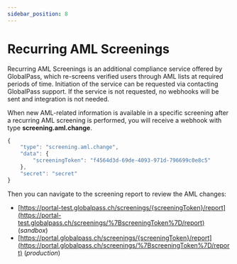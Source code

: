 ```yaml
---
sidebar_position: 8
---
```

# Recurring AML Screenings

Recurring AML Screenings is an additional compliance service offered by GlobalPass, which re-screens verified users through AML lists at required periods of time. Initiation of the service can be requested via contacting GlobalPass support. If the service is not requested, no webhooks will be sent and integration is not needed.

When new AML-related information is available in a specific screening after a recurring AML screening is performed, you will receive a webhook with type **screening.aml.change**.

```js title="Example webhook"
{
    "type": "screening.aml.change",
    "data": {
        "screeningToken": "f4564d3d-69de-4093-971d-796699c0e8c5"
    },
    "secret": "secret"
}
```

Then you can navigate to the screening report to review the AML changes:

* [https://portal-test.globalpass.ch/screenings/{screeningToken}/report](https://portal-test.globalpass.ch/screenings/%7BscreeningToken%7D/report) (*sandbox*)
* [https://portal.globalpass.ch/screenings/{screeningToken}/report](https://portal.globalpass.ch/screenings/%7BscreeningToken%7D/report) (*production*)
